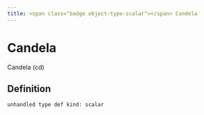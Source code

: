 ```yaml
---
title: <span class="badge object-type-scalar"></span> Candela
---
```

# <span class="badge object-type-scalar"></span> Candela

Candela (cd)

## Definition

```php
unhandled type def kind: scalar
```

